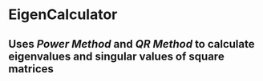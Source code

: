 # EigenCalculator

## Uses *Power Method* and *QR Method* to calculate eigenvalues and singular values of square matrices

